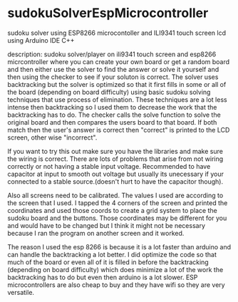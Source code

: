 # sudokuSolverEspMicrocontroller
sudoku solver using ESP8266 microcontoller and ILI9341 touch screen lcd using Arduino IDE C++

description:
sudoku solver/player on ili9341 touch screen and esp8266 micrcontroller where you can create your own board or get a random board and then either use the solver 
to find the answer or solve it yourself and then using the checker to see if your soluton is correct. The solver uses backtracking but the solver is optimized so
that it first fills in some or all of the board (depending on board difficulty) using basic sudoku solving techniques that use process of elimination. These 
techniques are a lot less intense then backtracking so I used them to decrease the work that the backtracking has to do. The checker calls the solve function to solve
the original board and then compares the users board to that board. If both match then the user's answer is correct then "correct" is printed to the LCD screen, other
wise "incorrect".

If you want to try this out make sure you have the libraries and make sure the wiring is correct. There are lots of problems that arise from not wiring correctly 
or not having a stable input voltage. Recommended to have capacitor at input to smooth out voltage but usually its unecessary if your connected to a stable
source.(doesn't hurt to have the capacitor though).

Also all screens need to be calibrated. The values I used are according to the screen that I used. I tapped the 4 corners of the screen and printed the coordinates
and used those coords to create a grid system to place the sudoku board and the buttons. Those coordinates may be different for you and would have to be changed but
I think it might not be necessary because I ran the program on another screen and it worked. 

The reason I used the esp 8266 is because it is a lot faster than arduino and can handle the backtracking a lot better. I did optimize the code so that much of the 
board or even all of it is filled in before the backtracking (depending on board difficulty) which does minimize a lot of the work the backtracking has to do but
even then arduino is a lot slower. ESP microcontrollers are also cheap to buy and they have wifi so they are very versatile.
